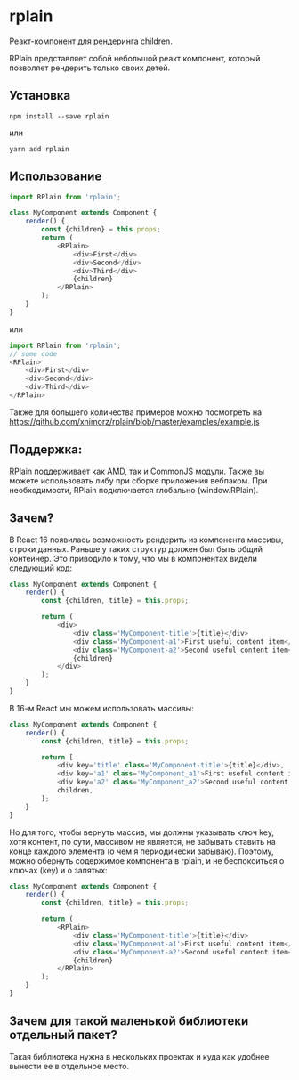 # rplain

Реакт-компонент для рендеринга children. 

RPlain представляет собой небольшой реакт компонент, который позволяет рендерить только своих детей. 

## Установка
```
npm install --save rplain
```
или
```
yarn add rplain
```
## Использование

```javascript
import RPlain from 'rplain';

class MyComponent extends Component {
    render() {
        const {children} = this.props;
        return (
            <RPlain>
                <div>First</div>
                <div>Second</div>
                <div>Third</div>    
                {children}
            </RPlain>
        );
    }
}
```
или
```javascript
import RPlain from 'rplain';
// some code
<RPlain>
    <div>First</div>
    <div>Second</div>
    <div>Third</div>    
</RPlain>
```

Также для большего количества примеров можно посмотреть на https://github.com/xnimorz/rplain/blob/master/examples/example.js

## Поддержка:

RPlain поддерживает как AMD, так и CommonJS модули. Также вы можете использовать либу при сборке приложения вебпаком. 
При необходимости, RPlain подключается глобально (window.RPlain).

## Зачем?

В React 16 появилась возможность рендерить из компонента массивы, строки данных. Раньше у таких структур должен был быть общий контейнер. 
Это приводило к тому, что мы в компонентах видели следующий код:

```javascript
class MyComponent extends Component {
    render() {
        const {children, title} = this.props;

        return (
            <div>
                <div class='MyComponent-title'>{title}</div>
                <div class='MyComponent-a1'>First useful content item</div>
                <div class='MyComponent-a2'>Second useful content item</div>
                {children}
            </div>
        );
    }
}
```
В 16-м React мы можем использовать массивы:
```javascript
class MyComponent extends Component {
    render() {
        const {children, title} = this.props;

        return [                    
            <div key='title' class='MyComponent-title'>{title}</div>,
            <div key='a1' class='MyComponent_a1'>First useful content item</div>,
            <div key='a2' class='MyComponent_a2'>Second useful content item</div>,
            children,
        ];
    }
}
```
Но для того, чтобы вернуть массив, мы должны указывать ключ key, хотя контент, по сути, массивом не является, не забывать ставить на конце каждого элемента (о чем я периодически забываю). Поэтому, можно обернуть содержимое компонента в rplain, и не беспокоиться о ключах (key) и о запятых:
```javascript
class MyComponent extends Component {
    render() {
        const {children, title} = this.props;

        return (
            <RPlain>
                <div class='MyComponent-title'>{title}</div>
                <div class='MyComponent-a1'>First useful content item</div>
                <div class='MyComponent-a2'>Second useful content item</div>
                {children}
            </RPlain>
        );            
    }
}
```

## Зачем для такой маленькой библиотеки отдельный пакет?

Такая библиотека нужна в нескольких проектах и куда как удобнее вынести ее в отдельное место.